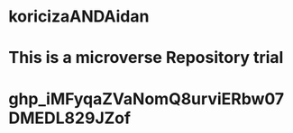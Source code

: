 # koricizaANDAidan
# This is a microverse Repository trial 
# 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
